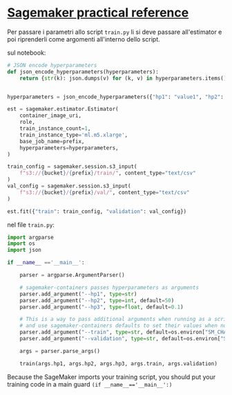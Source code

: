 # [Sagemaker practical reference](https://sagemaker.readthedocs.io/en/stable/overview.html)

Per passare i parametri allo script `train.py` li si deve passare all'estimator e poi riprenderli come argomenti all'interno dello script.

sul notebook:

```python
# JSON encode hyperparameters
def json_encode_hyperparameters(hyperparameters):
    return {str(k): json.dumps(v) for (k, v) in hyperparameters.items()}


hyperparameters = json_encode_hyperparameters({"hp1": "value1", "hp2": 300, "hp3": 0.001})

est = sagemaker.estimator.Estimator(
    container_image_uri,
    role,
    train_instance_count=1,
    train_instance_type='ml.m5.xlarge',
    base_job_name=prefix,
    hyperparameters=hyperparameters,
)

train_config = sagemaker.session.s3_input(
    f"s3://{bucket}/{prefix}/train/", content_type="text/csv"
)
val_config = sagemaker.session.s3_input(
    f"s3://{bucket}/{prefix}/val/", content_type="text/csv"
)

est.fit({"train": train_config, "validation": val_config})
```

nel file `train.py`:

```python
import argparse
import os
import json

if __name__ =='__main__':

    parser = argparse.ArgumentParser()

    # sagemaker-containers passes hyperparameters as arguments
    parser.add_argument("--hp1", type=str)
    parser.add_argument("--hp2", type=int, default=50)
    parser.add_argument("--hp3", type=float, default=0.1)

    # This is a way to pass additional arguments when running as a script
    # and use sagemaker-containers defaults to set their values when not specified.
    parser.add_argument("--train", type=str, default=os.environ["SM_CHANNEL_TRAIN"])
    parser.add_argument("--validation", type=str, default=os.environ["SM_CHANNEL_VALIDATION"])

    args = parser.parse_args()

    train(args.hp1, args.hp2, args.hp3, args.train, args.validation)
```

Because the SageMaker imports your training script, you should put your training code in a main guard `(if __name__=='__main__':)`
